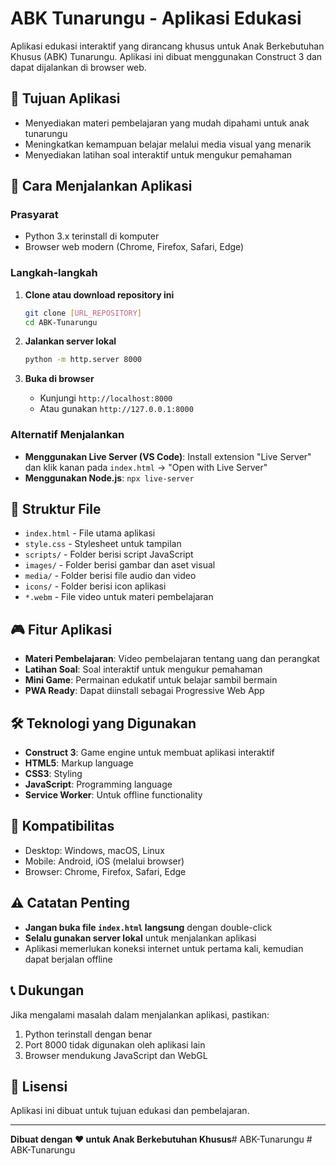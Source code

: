 # ABK Tunarungu - Aplikasi Edukasi

Aplikasi edukasi interaktif yang dirancang khusus untuk Anak Berkebutuhan Khusus (ABK) Tunarungu. Aplikasi ini dibuat menggunakan Construct 3 dan dapat dijalankan di browser web.

## 🎯 Tujuan Aplikasi
- Menyediakan materi pembelajaran yang mudah dipahami untuk anak tunarungu
- Meningkatkan kemampuan belajar melalui media visual yang menarik
- Menyediakan latihan soal interaktif untuk mengukur pemahaman

## 🚀 Cara Menjalankan Aplikasi

### Prasyarat
- Python 3.x terinstall di komputer
- Browser web modern (Chrome, Firefox, Safari, Edge)

### Langkah-langkah
1. **Clone atau download repository ini**
   ```bash
   git clone [URL_REPOSITORY]
   cd ABK-Tunarungu
   ```

2. **Jalankan server lokal**
   ```bash
   python -m http.server 8000
   ```

3. **Buka di browser**
   - Kunjungi `http://localhost:8000`
   - Atau gunakan `http://127.0.0.1:8000`

### Alternatif Menjalankan
- **Menggunakan Live Server (VS Code)**: Install extension "Live Server" dan klik kanan pada `index.html` → "Open with Live Server"
- **Menggunakan Node.js**: `npx live-server`

## 📁 Struktur File
- `index.html` - File utama aplikasi
- `style.css` - Stylesheet untuk tampilan
- `scripts/` - Folder berisi script JavaScript
- `images/` - Folder berisi gambar dan aset visual
- `media/` - Folder berisi file audio dan video
- `icons/` - Folder berisi icon aplikasi
- `*.webm` - File video untuk materi pembelajaran

## 🎮 Fitur Aplikasi
- **Materi Pembelajaran**: Video pembelajaran tentang uang dan perangkat
- **Latihan Soal**: Soal interaktif untuk mengukur pemahaman
- **Mini Game**: Permainan edukatif untuk belajar sambil bermain
- **PWA Ready**: Dapat diinstall sebagai Progressive Web App

## 🛠️ Teknologi yang Digunakan
- **Construct 3**: Game engine untuk membuat aplikasi interaktif
- **HTML5**: Markup language
- **CSS3**: Styling
- **JavaScript**: Programming language
- **Service Worker**: Untuk offline functionality

## 📱 Kompatibilitas
- Desktop: Windows, macOS, Linux
- Mobile: Android, iOS (melalui browser)
- Browser: Chrome, Firefox, Safari, Edge

## ⚠️ Catatan Penting
- **Jangan buka file `index.html` langsung** dengan double-click
- **Selalu gunakan server lokal** untuk menjalankan aplikasi
- Aplikasi memerlukan koneksi internet untuk pertama kali, kemudian dapat berjalan offline

## 📞 Dukungan
Jika mengalami masalah dalam menjalankan aplikasi, pastikan:
1. Python terinstall dengan benar
2. Port 8000 tidak digunakan oleh aplikasi lain
3. Browser mendukung JavaScript dan WebGL

## 📄 Lisensi
Aplikasi ini dibuat untuk tujuan edukasi dan pembelajaran.

---
**Dibuat dengan ❤️ untuk Anak Berkebutuhan Khusus**#   A B K - T u n a r u n g u  
 #   A B K - T u n a r u n g u  
 
